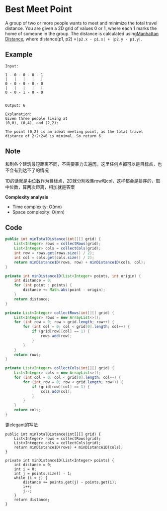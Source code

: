 # Best Meet Point

A group of two or more people wants to meet and minimize the total travel distance. You are given a 2D grid of values 0 or 1, where each 1 marks the home of someone in the group. The distance is calculated using[Manhattan Distance](http://en.wikipedia.org/wiki/Taxicab_geometry), where distance(p1, p2) =`|p2.x - p1.x| + |p2.y - p1.y|`.

## **Example**

```
Input:

1 - 0 - 0 - 0 - 1
|   |   |   |   |
0 - 0 - 0 - 0 - 0
|   |   |   |   |
0 - 0 - 1 - 0 - 0


Output: 6 

Explanation: 
Given three people living at 
(0,0), (0,4), and (2,2):

The point (0,2) is an ideal meeting point, as the total travel distance of 2+2+2=6 is minimal. So return 6.
```

## Note

和到各个建筑最短距离不同，不需要暴力去遍历。这里任何点都可以是目标点，也不会有到达不了的情况

1D的话就是[中位数](https://leetcode.com/problems/best-meeting-point/solution/)作为目标点，2D就分别收集row和col，这样都会是排序的，取中位数，算两次距离，相加就是答案

**Complexity analysis**

* Time complexity: O(mn)
* Space complexity: O(mn)

## Code

```java
public int minTotalDistance(int[][] grid) {
    List<Integer> rows = collectRows(grid);
    List<Integer> cols = collectCols(grid);
    int row = rows.get(rows.size() / 2);
    int col = cols.get(cols.size() / 2);
    return minDistance1D(rows, row) + minDistance1D(cols, col);
}

private int minDistance1D(List<Integer> points, int origin) {
    int distance = 0;
    for (int point : points) {
        distance += Math.abs(point - origin);
    }
    return distance;
}

private List<Integer> collectRows(int[][] grid) {
    List<Integer> rows = new ArrayList<>();
    for (int row = 0; row < grid.length; row++) {
        for (int col = 0; col < grid[0].length; col++) {
            if (grid[row][col] == 1) {
                rows.add(row);
            }
        }
    }
    return rows;
}

private List<Integer> collectCols(int[][] grid) {
    List<Integer> cols = new ArrayList<>();
    for (int col = 0; col < grid[0].length; col++) {
        for (int row = 0; row < grid.length; row++) {
            if (grid[row][col] == 1) {
                cols.add(col);
            }
        }
    }
    return cols;
}
```

更elegant的写法

```
public int minTotalDistance(int[][] grid) {
    List<Integer> rows = collectRows(grid);
    List<Integer> cols = collectCols(grid);
    return minDistance1D(rows) + minDistance1D(cols);
}

private int minDistance1D(List<Integer> points) {
    int distance = 0;
    int i = 0;
    int j = points.size() - 1;
    while (i < j) {
        distance += points.get(j) - points.get(i);
        i++;
        j--;
    }
    return distance;
}
```

